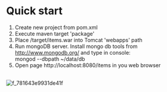 # Quick start

1. Create new project from pom.xml<br>
2. Execute maven target 'package'<br>
3. Place /target/items.war into Tomcat 'webapps' path<br>
4. Run mongoDB server. Install mongo db tools from http://www.mongodb.org/ and type in console:<br>
  mongod --dbpath ~/data/db<br>
3. Open page http://localhost:8080/items in you web browser<br><br>

![f_781643e9931de41f](https://github.com/ickee953/items/assets/152408327/adf2be52-368b-41c6-b52b-a720efb5cfe0)
